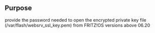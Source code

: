 ## Purpose

provide the password needed to open the encrypted private key file
(/var/flash/websrv_ssl_key.pem) from FRITZ!OS versions above 06.20

